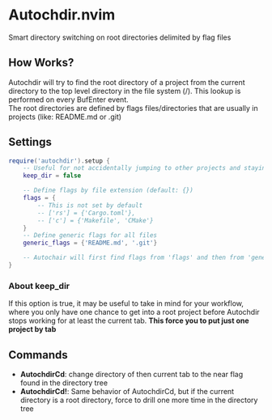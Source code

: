 # Autochdir.nvim
Smart directory switching on root directories delimited by flag files

## How Works?
Autochdir will try to find the root directory of a project from the current directory to the top level directory in the file system (/). This lookup is performed on every BufEnter event.\
The root directories are defined by flags files/directories that are usually in projects (like: README.md or .git)

## Settings
```lua
require('autochdir').setup {
    -- Useful for not accidentally jumping to other projects and staying in the first project found
    keep_dir = false

    -- Define flags by file extension (default: {})
    flags = {
        -- This is not set by default
        -- ['rs'] = {'Cargo.toml'},
        -- ['c'] = {'Makefile', 'CMake'}
    }
    -- Define generic flags for all files
    generic_flags = {'README.md', '.git'}

    -- Autochair will first find flags from 'flags' and then from 'generic flags'
}
```

### About keep_dir
If this option is true, it may be useful to take in mind for your workflow, where you only have one chance to get into a root project before Autochdir stops working for at least the current tab. __This force you to put just one project by tab__

## Commands
* __AutochdirCd__: change directory of then current tab to the near flag found in the directory tree
* __AutochdirCd!__: Same behavior of AutochdirCd, but if the current directory is a root directory, force to drill one more time in the directory tree
